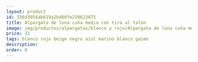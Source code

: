 ```yaml
---
layout: product
id: 156d3054ab619a2b480fe239623875
title: Alpargata de lona cuña media con tira al talón 
image: img/productos/alpargatas/blanco y rojo/Alpargata de lona cuña media con tira al talón =32 =blanco rojo beige negro azul marino blanco gaimo.webp
price: 32 
tags: blanco rojo beige negro azul marino blanco gaimo
description: 
order: 0
---
```

